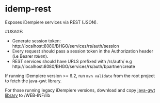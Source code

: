 # idemp-rest
Exposes iDempiere services via REST (JSON). 

#USAGE: 
 - Generate session token: http://localhost:8080/BHGO/services/rs/auth/session
 - Every request should pass a session token in the Authorization header (i.e Bearer *token*).
 - REST services should have URLS prefixed with /rs/auth/ e.g http://localhost:8080/BHGO/services/rs/auth/bpartner/create
 
 If running iDempiere version >= 6.2, run `mvn validate` from the root project to fetch the java-gwt library.
 
 For those running legacy iDempiere versions, download and copy [java-gwt library](https://mvnrepository.com/artifact/com.auth0/java-jwt) to /WEB-INF/lib

